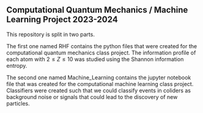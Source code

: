 ## Computational Quantum Mechanics / Machine Learning Project  2023-2024
This repository is split in two parts.

The first one named RHF contains the python files that were created for the computational quantum mechanics class project. The information profile of each atom with $2 \leq Z \leq 10$ was studied using the Shannon information entropy.

The second one named Machine_Learning contains the jupyter notebook file that was created for the computational machine learning class project. Classifiers were created such that we could classify events in coliders as background noise or signals that could lead to the discovery of new particles.
